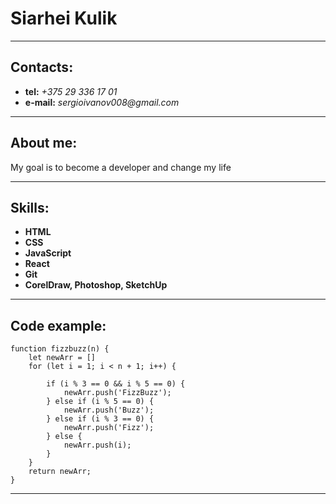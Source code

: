 # Siarhei Kulik

---

## Contacts:

- **tel:** _+375 29 336 17 01_
- **e-mail:** _sergioivanov008@gmail.com_

---

## About me:

My goal is to become a developer and change my life

---

## Skills:

- **HTML**
- **CSS**
- **JavaScript**
- **React**
- **Git**
- **CorelDraw, Photoshop, SketchUp**

---

## Code example:

```
function fizzbuzz(n) {
    let newArr = []
    for (let i = 1; i < n + 1; i++) {

        if (i % 3 == 0 && i % 5 == 0) {
            newArr.push('FizzBuzz');
        } else if (i % 5 == 0) {
            newArr.push('Buzz');
        } else if (i % 3 == 0) {
            newArr.push('Fizz');
        } else {
            newArr.push(i);
        }
    }
    return newArr;
}
```

---
